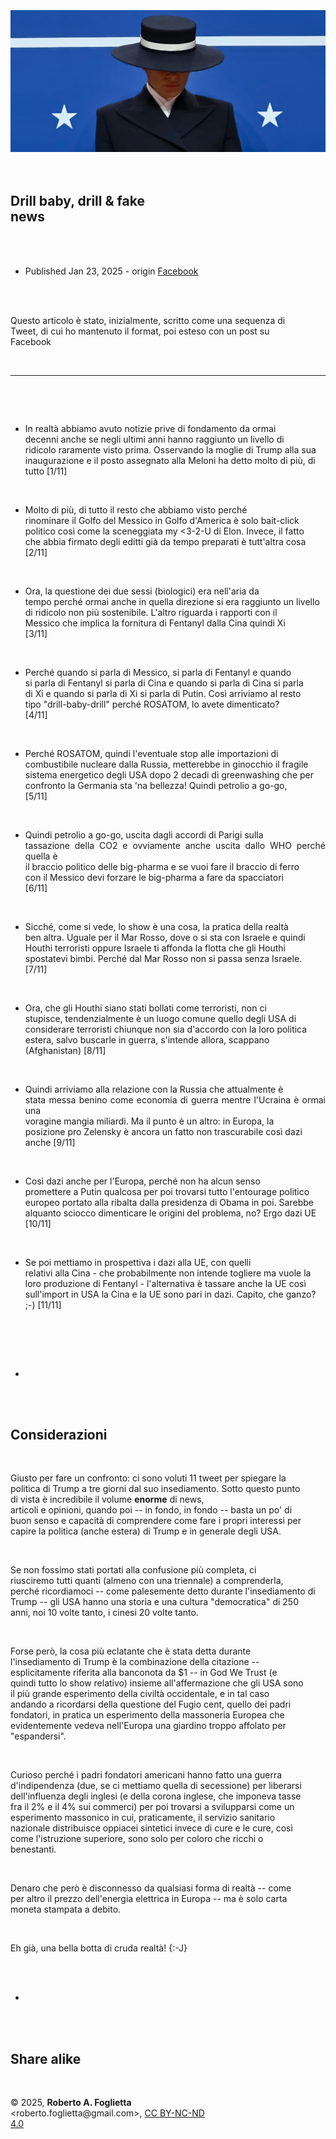 <div id="firstdiv" created="2025-01-23:IT:+2" style="max-width: 800px; margin: auto; white-space: pre-wrap; text-align: justify;">
<style>#printlink { display: inline; } @page { size: legal; margin: 0.50in 13.88mm 0.50in 13.88mm; zoom: 100%; } @media print { html { zoom: 100%; } }</style>

<div align="center"><img class="awsketch paleinv" src="img/300-drill-baby-drill-and-fake-news-img-001.jpg"><br/></div>

## Drill baby, drill & fake news

* Published Jan 23, 2025 - origin [Facebook](https://www.facebook.com/roberto.a.foglietta/posts/10161402722993736)

Questo articolo è stato, inizialmente, scritto come una sequenza di Tweet, di cui ho mantenuto il format, poi esteso con un post su Facebook

---

* In realtà abbiamo avuto notizie prive di fondamento da ormai decenni anche se negli ultimi anni hanno raggiunto un livello di ridicolo raramente visto prima. Osservando la moglie di Trump alla sua inaugurazione e il posto assegnato alla Meloni ha detto molto di più, di tutto [1/11]

* Molto di più, di tutto il resto che abbiamo visto perché rinominare il Golfo del Messico in Golfo d'America è solo bait-click politico così come la sceneggiata my <3-2-U di Elon. Invece, il fatto che abbia firmato degli editti già da tempo preparati è tutt'altra cosa [2/11]

* Ora, la questione dei due sessi (biologici) era nell'aria da tempo perché ormai anche in quella direzione si era raggiunto un livello di ridicolo non più sostenibile. L'altro riguarda i rapporti con il Messico che implica la fornitura di Fentanyl dalla Cina quindi Xi [3/11]

* Perché quando si parla di Messico, si parla di Fentanyl e quando si parla di Fentanyl si parla di Cina e quando si parla di Cina si parla di Xi e quando si parla di Xi si parla di Putin. Così arriviamo al resto tipo "drill-baby-drill" perché ROSATOM, lo avete dimenticato? [4/11]

* Perché ROSATOM, quindi l'eventuale stop alle importazioni di combustibile nucleare dalla Russia, metterebbe in ginocchio il fragile sistema energetico degli USA dopo 2 decadi di greenwashing che per confronto la Germania sta 'na bellezza! Quindi petrolio a go-go, [5/11]

* Quindi petrolio a go-go, uscita dagli accordi di Parigi sulla tassazione della CO2 e ovviamente anche uscita dallo WHO perché quella è il braccio politico delle big-pharma e se vuoi fare il braccio di ferro con il Messico devi forzare le big-pharma a fare da spacciatori [6/11]

* Sicché, come si vede, lo show è una cosa, la pratica della realtà ben altra. Uguale per il Mar Rosso, dove o si sta con Israele e quindi Houthi terroristi oppure Israele ti affonda la flotta che gli Houthi spostatevi bimbi. Perché dal Mar Rosso non si passa senza Israele. [7/11]

* Ora, che gli Houthi siano stati bollati come terroristi, non ci stupisce, tendenzialmente è un luogo comune quello degli USA di considerare terroristi chiunque non sia d'accordo con la loro politica estera, salvo buscarle in guerra, s'intende allora, scappano (Afghanistan) [8/11]

* Quindi arriviamo alla relazione con la Russia che attualmente è stata messa benino come economia di guerra mentre l'Ucraina è ormai una voragine mangia miliardi. Ma il punto è un altro: in Europa, la posizione pro Zelensky è ancora un fatto non trascurabile così dazi anche [9/11]

* Così dazi anche per l'Europa, perché non ha alcun senso promettere a Putin qualcosa per poi trovarsi tutto l'entourage politico europeo portato alla ribalta dalla presidenza di Obama in poi. Sarebbe alquanto sciocco dimenticare le origini del problema, no? Ergo dazi UE [10/11]

* Se poi mettiamo in prospettiva i dazi alla UE, con quelli relativi alla Cina - che probabilmente non intende togliere ma vuole la loro produzione di Fentanyl - l'alternativa è tassare anche la UE così sull'import in USA la Cina e la UE sono pari in dazi. Capito, che ganzo? ;-) [11/11]

+

## Considerazioni

Giusto per fare un confronto: ci sono voluti 11 tweet per spiegare la politica di Trump a tre giorni dal suo insediamento. Sotto questo punto di vista è incredibile il volume **enorme** di news, articoli e opinioni, quando poi -- in fondo, in fondo -- basta un po' di buon senso e capacità di comprendere come fare i propri interessi per capire la politica (anche estera) di Trump e in generale degli USA.

Se non fossimo stati portati alla confusione più completa, ci riusciremo tutti quanti (almeno con una triennale) a comprenderla, perché ricordiamoci -- come palesemente detto durante l'insediamento di Trump -- gli USA hanno una storia e una cultura "democratica" di 250 anni, noi 10 volte tanto, i cinesi 20 volte tanto.

Forse però, la cosa più eclatante che è stata detta durante l'insediamento di Trump è la combinazione della citazione -- esplicitamente riferita alla banconota da $1 -- in God We Trust (e quindi tutto lo show relativo) insieme all'affermazione che gli USA sono il più grande esperimento della civiltà occidentale, e in tal caso andando a ricordarsi della questione del Fugio cent, quello dei padri fondatori, in pratica un esperimento della massoneria Europea che evidentemente vedeva nell'Europa una giardino troppo affolato per "espandersi".

Curioso perché i padri fondatori americani hanno fatto una guerra d'indipendenza (due, se ci mettiamo quella di secessione) per liberarsi dell'influenza degli inglesi (e della corona inglese, che imponeva tasse fra il 2% e il 4% sui commerci) per poi trovarsi a svilupparsi come un esperimento massonico in cui, praticamente, il servizio sanitario nazionale distribuisce oppiacei sintetici invece di cure e le cure, così come l'istruzione superiore, sono solo per coloro che ricchi o benestanti.

Denaro che però è disconnesso da qualsiasi forma di realtà -- come per altro il prezzo dell'energia elettrica in Europa -- ma è solo carta moneta stampata a debito.

Eh già, una bella botta di cruda realtà! {:-J}

+

## Share alike

&copy; 2025, **Roberto A. Foglietta** &lt;roberto.foglietta<span>@</span>gmail.com&gt;, [CC BY-NC-ND 4.0](https://creativecommons.org/licenses/by-nc-nd/4.0/)

</div>

